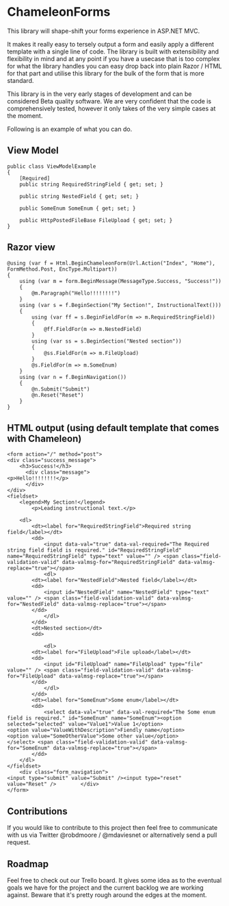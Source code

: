 ﻿ChameleonForms
==============

This library will shape-shift your forms experience in ASP.NET MVC.

It makes it really easy to tersely output a form and easily apply a different template with a single line of code. The library is built with extensibility and flexibility in mind and at any point if you have a usecase that is too complex for what the library handles you can easy drop back into plain Razor / HTML for that part and utilise this library for the bulk of the form that is more standard.

This library is in the very early stages of development and can be considered Beta quality software. We are very confident that the code is comprehensively tested, however it only takes of the very simple cases at the moment.

Following is an example of what you can do.

View Model
----------

    public class ViewModelExample
    {
        [Required]
        public string RequiredStringField { get; set; }

        public string NestedField { get; set; }

        public SomeEnum SomeEnum { get; set; }

        public HttpPostedFileBase FileUpload { get; set; }
    }

Razor view
----------

	@using (var f = Html.BeginChameleonForm(Url.Action("Index", "Home"), FormMethod.Post, EncType.Multipart))
	{
		using (var m = form.BeginMessage(MessageType.Success, "Success!"))
		{
			@m.Paragraph("Hello!!!!!!!!")
		}
		using (var s = f.BeginSection("My Section!", InstructionalText()))
		{
			using (var ff = s.BeginFieldFor(m => m.RequiredStringField))
			{
				@ff.FieldFor(m => m.NestedField)
			}
			using (var ss = s.BeginSection("Nested section"))
			{
				@ss.FieldFor(m => m.FileUpload)
			}
			@s.FieldFor(m => m.SomeEnum)
		}
		using (var n = f.BeginNavigation())
		{
			@n.Submit("Submit")
			@n.Reset("Reset")
		}
	}

HTML output (using default template that comes with Chameleon)
------------------------------------

    <form action="/" method="post">
	<div class="success_message">
        <h3>Success!</h3>
          <div class="message">
	<p>Hello!!!!!!!!</p>
          </div>
    </div>
    <fieldset>
        <legend>My Section!</legend>
            <p>Leading instructional text.</p>

        <dl>
            <dt><label for="RequiredStringField">Required string field</label></dt>
            <dd>
                <input data-val="true" data-val-required="The Required string field field is required." id="RequiredStringField" name="RequiredStringField" type="text" value="" /> <span class="field-validation-valid" data-valmsg-for="RequiredStringField" data-valmsg-replace="true"></span>
                <dl>
            <dt><label for="NestedField">Nested field</label></dt>
            <dd>
                <input id="NestedField" name="NestedField" type="text" value="" /> <span class="field-validation-valid" data-valmsg-for="NestedField" data-valmsg-replace="true"></span>
            </dd>
                </dl>
            </dd>
            <dt>Nested section</dt>
            <dd>
                
                <dl>
            <dt><label for="FileUpload">File upload</label></dt>
            <dd>
                <input id="FileUpload" name="FileUpload" type="file" value="" /> <span class="field-validation-valid" data-valmsg-for="FileUpload" data-valmsg-replace="true"></span>
            </dd>
                </dl>
            </dd>
            <dt><label for="SomeEnum">Some enum</label></dt>
            <dd>
                <select data-val="true" data-val-required="The Some enum field is required." id="SomeEnum" name="SomeEnum"><option selected="selected" value="Value1">Value 1</option>
	<option value="ValueWithDescription">Fiendly name</option>
	<option value="SomeOtherValue">Some other value</option>
	</select> <span class="field-validation-valid" data-valmsg-for="SomeEnum" data-valmsg-replace="true"></span>
            </dd>
        </dl>
    </fieldset>
        <div class="form_navigation">
	<input type="submit" value="Submit" /><input type="reset" value="Reset" />        </div>
    </form>
Contributions
-------------

If you would like to contribute to this project then feel free to communicate with us via Twitter @robdmoore / @mdaviesnet or alternatively send a pull request.

Roadmap
-------

Feel free to check out our Trello board. It gives some idea as to the eventual goals we have for the project and the current backlog we are working against. Beware that it's pretty rough around the edges at the moment.
